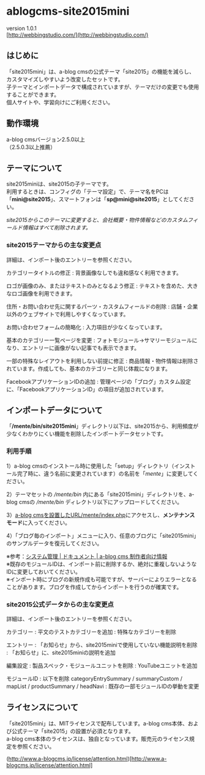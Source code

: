 # ablogcms-site2015mini

version 1.0.1  
[http://webbingstudio.com/](http://webbingstudio.com/)

## はじめに

「site2015mini」は、a-blog cmsの公式テーマ「site2015」の機能を減らし、カスタマイズしやすいよう改変したセットです。  
子テーマとインポートデータで構成されていますが、テーマだけの変更でも使用することができます。  
個人サイトや、学習向けにご利用ください。

## 動作環境

a-blog cmsバージョン2.5.0以上  
（2.5.0.3以上推薦）

## テーマについて

site2015miniは、site2015の子テーマです。  
利用するときは、コンフィグの「テーマ設定」で、テーマ名をPCは「**mini@site2015**」、スマートフォンは「**sp@mini@site2015**」としてください。

*site2015からこのテーマに変更すると、会社概要・物件情報などのカスタムフィールド情報はすべて削除されます。*

### site2015テーマからの主な変更点

詳細は、インポート後のエントリーを参照ください。

カテゴリータイトルの修正
: 背景画像なしでも違和感なく利用できます。

ロゴが画像のみ、またはテキストのみとなるよう修正
: テキストを含めた、大きなロゴ画像を利用できます。

住所・お問い合わせ先に関するパーツ・カスタムフィールドの削除
: 店舗・企業以外のウェブサイトで利用しやすくなっています。

お問い合わせフォームの簡略化
: 入力項目が少なくなっています。

基本のカテゴリー一覧ページを変更
: フォトモジュール→サマリーモジュールになり、エントリーに画像がない記事でも表示できます。

一部の特殊なレイアウトを利用しない前提に修正
: 商品情報・物件情報は削除されています。作成しても、基本のカテゴリーと同じ体裁になります。

FacebookアプリケーションIDの追加
: 管理ページの「ブログ」カスタム設定に、「FacebookアプリケーションID」の項目が追加されています。

## インポートデータについて

「**/mente/bin/site2015mini**」ディレクトリ以下は、site2015から、利用頻度が少なくわかりにくい機能を削除したインポートデータセットです。 

### 利用手順

1）a-blog cmsのインストール時に使用した「setup」ディレクトリ（インストール完了時に、違う名前に変更されています）の名前を「*mente*」に変更してください。

2）テーマセットの */mente/bin* 内にある「site2015mini」ディレクトリを、a-blog cmsの */mente/bin* ディレクトリ以下にアップロードしてください。

3）[a-blog cmsを設置したURL/mente/index.php](/mente/index.php)にアクセスし、**メンテナンスモード**に入ってください。

4）「ブログ毎のインポート」メニューに入り、任意のブログに「site2015mini」のサンプルデータを復元してください。  

※参考：[システム管理 | ドキュメント | a-blog cms 制作者向け情報](http://developer.a-blogcms.jp/document/system/)   
※既存のモジュールIDは、インポート前に削除するか、絶対に重複しないようなIDに変更しておいてください。  
※インポート時にブログの新規作成も可能ですが、サーバーによりエラーとなることがあります。ブログを作成してからインポートを行うのが確実です。 

### site2015公式データからの主な変更点

詳細は、インポート後のエントリーを参照ください。

カテゴリー
: 平文のテストカテゴリーを追加
: 特殊なカテゴリーを削除

エントリー
: 「お知らせ」から、site2015miniで使用していない機能説明を削除
: 「お知らせ」に、site2015miniの説明を追加

編集設定
: 製品スペック・モジュールユニットを削除
: YouTubeユニットを追加

モジュールID
: 以下を削除 categoryEntrySummary / summaryCustom / mapList / productSummary / headNavi
: 既存の一部モジュールIDの挙動を変更

## ライセンスについて

「site2015mini」は、MITライセンスで配布しています。a-blog cms本体、および公式テーマ「site2015」の設置が必須となります。  
a-blog cms本体のライセンスは、独自となっています。販売元のライセンス規定を参照ください。

(http://www.a-blogcms.jp/license/attention.html)[http://www.a-blogcms.jp/license/attention.html]
